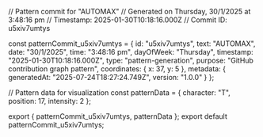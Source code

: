 // Pattern commit for "AUTOMAX"
// Generated on Thursday, 30/1/2025 at 3:48:16 pm
// Timestamp: 2025-01-30T10:18:16.000Z
// Commit ID: u5xiv7umtys

const patternCommit_u5xiv7umtys = {
  id: "u5xiv7umtys",
  text: "AUTOMAX",
  date: "30/1/2025",
  time: "3:48:16 pm",
  dayOfWeek: "Thursday",
  timestamp: "2025-01-30T10:18:16.000Z",
  type: "pattern-generation",
  purpose: "GitHub contribution graph pattern",
  coordinates: {
    x: 37,
    y: 5
  },
  metadata: {
    generatedAt: "2025-07-24T18:27:24.749Z",
    version: "1.0.0"
  }
};

// Pattern data for visualization
const patternData = {
  character: "T",
  position: 17,
  intensity: 2
};

export { patternCommit_u5xiv7umtys, patternData };
export default patternCommit_u5xiv7umtys;
